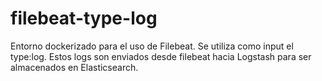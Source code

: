 # filebeat-type-log
Entorno dockerizado para el uso de Filebeat. Se utiliza como input el type:log. Estos logs son  enviados desde filebeat hacia Logstash para ser almacenados en Elasticsearch.
